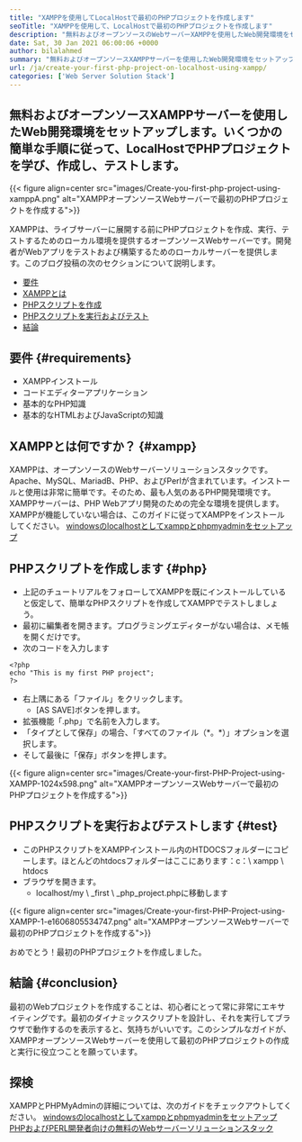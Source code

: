 ```yaml
---
title: "XAMPPを使用してLocalHostで最初のPHPプロジェクトを作成します" 
seoTitle: "XAMPPを使用して、LocalHostで最初のPHPプロジェクトを作成します" 
description: "無料およびオープンソースのWebサーバーXAMPPを使用したWeb開発環境をセットアップします。いくつかの簡単な手順に従って、LocalHostでPHPプロジェクトを作成してテストします。" 
date: Sat, 30 Jan 2021 06:00:06 +0000
author: bilalahmed
summary: "無料およびオープンソースXAMPPサーバーを使用したWeb開発環境をセットアップします。いくつかの簡単な手順に従って、LocalHostでPHPプロジェクトを学び、作成し、テストします。" 
url: /ja/create-your-first-php-project-on-localhost-using-xampp/
categories: ['Web Server Solution Stack']
---
```


## 無料およびオープンソースXAMPPサーバーを使用したWeb開発環境をセットアップします。いくつかの簡単な手順に従って、LocalHostでPHPプロジェクトを学び、作成し、テストします。

{{< figure align=center src="images/Create-you-first-php-project-using-xamppA.png" alt="XAMPPオープンソースWebサーバーで最初のPHPプロジェクトを作成する">}}

XAMPPは、ライブサーバーに展開する前にPHPプロジェクトを作成、実行、テストするためのローカル環境を提供するオープンソースWebサーバーです。開発者がWebアプリをテストおよび構築するためのローカルサーバーを提供します。このブログ投稿の次のセクションについて説明します。
  * [要件][2]
  * [XAMPPとは][3]
  * [PHPスクリプトを作成][4]
  * [PHPスクリプトを実行およびテスト][5]
  * [結論][6]

## 要件 {#requirements}

  * XAMPPインストール
* コードエディターアプリケーション
* 基本的なPHP知識
* 基本的なHTMLおよびJavaScriptの知識

## XAMPPとは何ですか？ {#xampp}

XAMPPは、オープンソースのWebサーバーソリューションスタックです。 Apache、MySQL、MariadB、PHP、およびPerlが含まれています。インストールと使用は非常に簡単です。そのため、最も人気のあるPHP開発環境です。 XAMPPサーバーは、PHP Webアプリ開発のための完全な環境を提供します。 XAMPPが機能していない場合は、このガイドに従ってXAMPPをインストールしてください。
[windowsのlocalhostとしてxamppとphpmyadminをセットアップ][7]

## PHPスクリプトを作成します {#php}

* 上記のチュートリアルをフォローしてXAMPPを既にインストールしていると仮定して、簡単なPHPスクリプトを作成してXAMPPでテストしましょう。
* 最初に編集者を開きます。プログラミングエディターがない場合は、メモ帳を開くだけです。
* 次のコードを入力します
```
<?php
echo "This is my first PHP project";
?>
```
* 右上隅にある「ファイル」をクリックします。
  * [AS SAVE]ボタンを押します。
* 拡張機能「.php」で名前を入力します。
* 「タイプとして保存」の場合、「すべてのファイル（\*。\*）」オプションを選択します。
* そして最後に「保存」ボタンを押します。

{{< figure align=center src="images/Create-your-first-PHP-Project-using-XAMPP-1024x598.png" alt="XAMPPオープンソースWebサーバーで最初のPHPプロジェクトを作成する">}}


## PHPスクリプトを実行およびテストします {#test}

* このPHPスクリプトをXAMPPインストール内のHTDOCSフォルダーにコピーします。ほとんどのhtdocsフォルダーはここにあります：c：\ xampp \ htdocs
* ブラウザを開きます。
  * localhost/my \ _first \ _php_project.phpに移動します

{{< figure align=center src="images/Create-your-first-PHP-Project-using-XAMPP-1-e1606805534747.png" alt="XAMPPオープンソースWebサーバーで最初のPHPプロジェクトを作成する">}}

おめでとう！最初のPHPプロジェクトを作成しました。

## 結論 {#conclusion}

最初のWebプロジェクトを作成することは、初心者にとって常に非常にエキサイティングです。最初のダイナミックスクリプトを設計し、それを実行してブラウザで動作するのを表示すると、気持ちがいいです。このシンプルなガイドが、XAMPPオープンソースWebサーバーを使用して最初のPHPプロジェクトの作成と実行に役立つことを願っています。

## 探検
XAMPPとPHPMyAdminの詳細については、次のガイドをチェックアウトしてください。
[windowsのlocalhostとしてxamppとphpmyadminをセットアップ][7]
[PHPおよびPERL開発者向けの無料のWebサーバーソリューションスタック][1]



[1]: https://products.containerize.com/solution-stack/xampp
[2]: #requirements
[3]: #xampp
[4]: #php
[5]: #test
[6]: #conclusion
[7]: https://blog.containerize.com/database-management-software/how-to-setup-xampp-and-phpmyadmin-as-localhost-on-windows/
